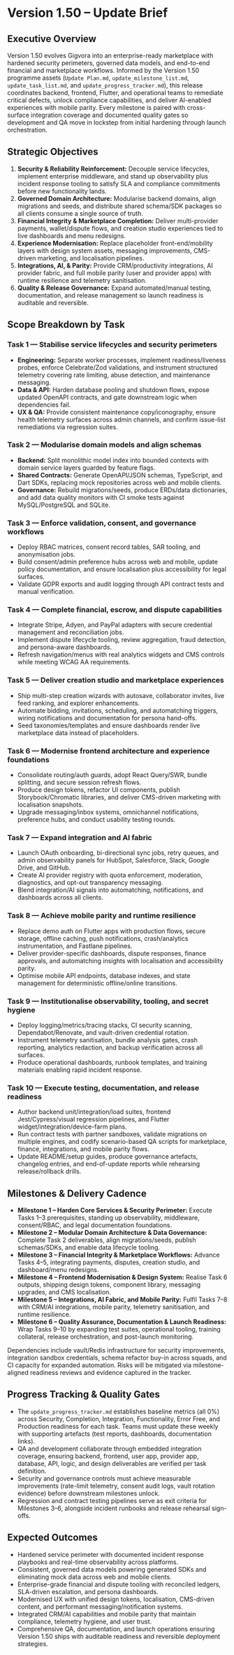 # Version 1.50 – Update Brief

## Executive Overview
Version 1.50 evolves Gigvora into an enterprise-ready marketplace with hardened security perimeters, governed data models, and end-to-end financial and marketplace workflows. Informed by the Version 1.50 programme assets (`Update Plan.md`, `update_milestone_list.md`, `update_task_list.md`, and `update_progress_tracker.md`), this release coordinates backend, frontend, Flutter, and operational teams to remediate critical defects, unlock compliance capabilities, and deliver AI-enabled experiences with mobile parity. Every milestone is paired with cross-surface integration coverage and documented quality gates so development and QA move in lockstep from initial hardening through launch orchestration.

## Strategic Objectives
1. **Security & Reliability Reinforcement:** Decouple service lifecycles, implement enterprise middleware, and stand up observability plus incident response tooling to satisfy SLA and compliance commitments before new functionality lands.
2. **Governed Domain Architecture:** Modularise backend domains, align migrations and seeds, and distribute shared schema/SDK packages so all clients consume a single source of truth.
3. **Financial Integrity & Marketplace Completion:** Deliver multi-provider payments, wallet/dispute flows, and creation studio experiences tied to live dashboards and menu redesigns.
4. **Experience Modernisation:** Replace placeholder front-end/mobility layers with design system assets, messaging improvements, CMS-driven marketing, and localisation pipelines.
5. **Integrations, AI, & Parity:** Provide CRM/productivity integrations, AI provider fabric, and full mobile parity (user and provider apps) with runtime resilience and telemetry sanitisation.
6. **Quality & Release Governance:** Expand automated/manual testing, documentation, and release management so launch readiness is auditable and reversible.

## Scope Breakdown by Task
### Task 1 — Stabilise service lifecycles and security perimeters
- **Engineering:** Separate worker processes, implement readiness/liveness probes, enforce Celebrate/Zod validations, and instrument structured telemetry covering rate limiting, abuse detection, and maintenance messaging.
- **Data & API:** Harden database pooling and shutdown flows, expose updated OpenAPI contracts, and gate downstream logic when dependencies fail.
- **UX & QA:** Provide consistent maintenance copy/iconography, ensure health telemetry surfaces across admin channels, and confirm issue-list remediations via regression suites.

### Task 2 — Modularise domain models and align schemas
- **Backend:** Split monolithic model index into bounded contexts with domain service layers guarded by feature flags.
- **Shared Contracts:** Generate OpenAPI/JSON schemas, TypeScript, and Dart SDKs, replacing mock repositories across web and mobile clients.
- **Governance:** Rebuild migrations/seeds, produce ERDs/data dictionaries, and add data quality monitors with CI smoke tests against MySQL/PostgreSQL and SQLite.

### Task 3 — Enforce validation, consent, and governance workflows
- Deploy RBAC matrices, consent record tables, SAR tooling, and anonymisation jobs.
- Build consent/admin preference hubs across web and mobile, update policy documentation, and ensure localisation plus accessibility for legal surfaces.
- Validate GDPR exports and audit logging through API contract tests and manual verification.

### Task 4 — Complete financial, escrow, and dispute capabilities
- Integrate Stripe, Adyen, and PayPal adapters with secure credential management and reconciliation jobs.
- Implement dispute lifecycle tooling, review aggregation, fraud detection, and persona-aware dashboards.
- Refresh navigation/menus with real analytics widgets and CMS controls while meeting WCAG AA requirements.

### Task 5 — Deliver creation studio and marketplace experiences
- Ship multi-step creation wizards with autosave, collaborator invites, live feed ranking, and explorer enhancements.
- Automate bidding, invitations, scheduling, and automatching triggers, wiring notifications and documentation for persona hand-offs.
- Seed taxonomies/templates and ensure dashboards render live marketplace data instead of placeholders.

### Task 6 — Modernise frontend architecture and experience foundations
- Consolidate routing/auth guards, adopt React Query/SWR, bundle splitting, and secure session refresh flows.
- Produce design tokens, refactor UI components, publish Storybook/Chromatic libraries, and deliver CMS-driven marketing with localisation snapshots.
- Upgrade messaging/inbox systems, omnichannel notifications, preference hubs, and conduct usability testing rounds.

### Task 7 — Expand integration and AI fabric
- Launch OAuth onboarding, bi-directional sync jobs, retry queues, and admin observability panels for HubSpot, Salesforce, Slack, Google Drive, and GitHub.
- Create AI provider registry with quota enforcement, moderation, diagnostics, and opt-out transparency messaging.
- Blend integration/AI signals into automatching, notifications, and dashboards across all clients.

### Task 8 — Achieve mobile parity and runtime resilience
- Replace demo auth on Flutter apps with production flows, secure storage, offline caching, push notifications, crash/analytics instrumentation, and Fastlane pipelines.
- Deliver provider-specific dashboards, dispute responses, finance approvals, and automatching insights with localisation and accessibility parity.
- Optimise mobile API endpoints, database indexes, and state management for deterministic offline/online transitions.

### Task 9 — Institutionalise observability, tooling, and secret hygiene
- Deploy logging/metrics/tracing stacks, CI security scanning, Dependabot/Renovate, and vault-driven credential rotation.
- Instrument telemetry sanitisation, bundle analysis gates, crash reporting, analytics redaction, and backup verification across all surfaces.
- Produce operational dashboards, runbook templates, and training materials enabling rapid incident response.

### Task 10 — Execute testing, documentation, and release readiness
- Author backend unit/integration/load suites, frontend Jest/Cypress/visual regression pipelines, and Flutter widget/integration/device-farm plans.
- Run contract tests with partner sandboxes, validate migrations on multiple engines, and codify scenario-based QA scripts for marketplace, finance, integrations, and mobile parity flows.
- Update README/setup guides, produce governance artefacts, changelog entries, and end-of-update reports while rehearsing release/rollback drills.

## Milestones & Delivery Cadence
- **Milestone 1 – Harden Core Services & Security Perimeter:** Execute Tasks 1–3 prerequisites, standing up observability, middleware, consent/RBAC, and legal documentation foundations.
- **Milestone 2 – Modular Domain Architecture & Data Governance:** Complete Task 2 deliverables, align migrations/seeds, publish schemas/SDKs, and enable data lifecycle tooling.
- **Milestone 3 – Financial Integrity & Marketplace Workflows:** Advance Tasks 4–5, integrating payments, disputes, creation studio, and dashboard/menu redesigns.
- **Milestone 4 – Frontend Modernisation & Design System:** Realise Task 6 outputs, shipping design tokens, component library, messaging upgrades, and CMS localisation.
- **Milestone 5 – Integrations, AI Fabric, and Mobile Parity:** Fulfil Tasks 7–8 with CRM/AI integrations, mobile parity, telemetry sanitisation, and runtime resilience.
- **Milestone 6 – Quality Assurance, Documentation & Launch Readiness:** Wrap Tasks 9–10 by expanding test suites, operational tooling, training collateral, release orchestration, and post-launch monitoring.

Dependencies include vault/Redis infrastructure for security improvements, integration sandbox credentials, schema refactor buy-in across squads, and CI capacity for expanded automation. Risks will be mitigated via milestone-aligned readiness reviews and evidence captured in the tracker.

## Progress Tracking & Quality Gates
- The `update_progress_tracker.md` establishes baseline metrics (all 0%) across Security, Completion, Integration, Functionality, Error Free, and Production readiness for each task. Teams must update these weekly with supporting artefacts (test reports, dashboards, documentation links).
- QA and development collaborate through embedded integration coverage, ensuring backend, frontend, user app, provider app, database, API, logic, and design deliverables are verified per task definition.
- Security and governance controls must achieve measurable improvements (rate-limit telemetry, consent audit logs, vault rotation evidence) before downstream milestones unlock.
- Regression and contract testing pipelines serve as exit criteria for Milestones 3–6, alongside incident runbooks and release rehearsal sign-offs.

## Expected Outcomes
- Hardened service perimeter with documented incident response playbooks and real-time observability across platforms.
- Consistent, governed data models powering generated SDKs and eliminating mock data across web and mobile clients.
- Enterprise-grade financial and dispute tooling with reconciled ledgers, SLA-driven escalation, and persona dashboards.
- Modernised UX with unified design tokens, localisation, CMS-driven content, and performant messaging/notification systems.
- Integrated CRM/AI capabilities and mobile parity that maintain compliance, telemetry hygiene, and user trust.
- Comprehensive QA, documentation, and launch operations ensuring Version 1.50 ships with auditable readiness and reversible deployment strategies.
